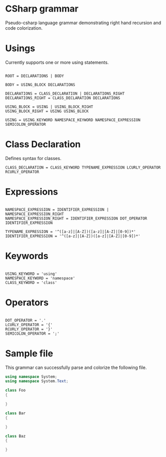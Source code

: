 # CSharp grammar

Pseudo-csharp language grammar demonstrating right hand recursion and code colorization.

# Usings

Currently supports one or more using statements.

```rosetta

ROOT = DECLARATIONS | BODY

BODY = USING_BLOCK DECLARATIONS

DECLARATIONS = CLASS_DECLARATION | DECLARATIONS_RIGHT
DECLARATIONS_RIGHT = CLASS_DECLARATION DECLARATIONS

USING_BLOCK = USING | USING_BLOCK_RIGHT
USING_BLOCK_RIGHT = USING USING_BLOCK

USING = USING_KEYWORD NAMESPACE_KEYWORD NAMESPACE_EXPRESSION SEMICOLON_OPERATOR

```

# Class Declaration

Defines syntax for classes.

```rosetta
CLASS_DECLARATION = CLASS_KEYWORD TYPENAME_EXPRESSION LCURLY_OPERATOR RCURLY_OPERATOR
```

# Expressions
```rosetta

NAMESPACE_EXPRESSION = IDENTIFIER_EXPRESSION | NAMESPACE_EXPRESSION_RIGHT
NAMESPACE_EXPRESSION_RIGHT = IDENTIFIER_EXPRESSION DOT_OPERATOR IDENTIFIER_EXPRESSION

TYPENAME_EXPRESSION = '^([a-z]|[A-Z])([a-z]|[A-Z]|[0-9])*'
IDENTIFIER_EXPRESSION = '^([a-z]|[A-Z])([a-z]|[A-Z]|[0-9])*'

```

# Keywords

```rosetta

USING_KEYWORD = 'using'
NAMESPACE_KEYWORD = 'namespace'
CLASS_KEYWORD = 'class'
```


# Operators

```rosetta

DOT_OPERATOR = '.'
LCURLY_OPERATOR = '{'
RCURLY_OPERATOR = '}'
SEMICOLON_OPERATOR = ';'

```

# Sample file

This grammar can successfully parse and colorize the following file.

```csharp
using namespace System;
using namespace System.Text;

class Foo
{

}

class Bar
{

}

class Baz
{

}
```